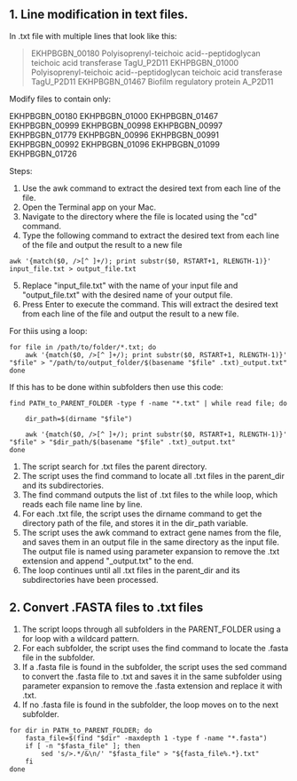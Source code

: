 ## 1. Line modification in text files.
In .txt file with multiple lines that look like this: 

>EKHPBGBN_00180 Polyisoprenyl-teichoic acid--peptidoglycan teichoic acid transferase TagU_P2D11
>EKHPBGBN_01000 Polyisoprenyl-teichoic acid--peptidoglycan teichoic acid transferase TagU_P2D11
>EKHPBGBN_01467 Biofilm regulatory protein A_P2D11

Modify files to contain only:

EKHPBGBN_00180
EKHPBGBN_01000
EKHPBGBN_01467
EKHPBGBN_00999
EKHPBGBN_00998
EKHPBGBN_00997
EKHPBGBN_01779
EKHPBGBN_00996
EKHPBGBN_00991
EKHPBGBN_00992
EKHPBGBN_01096
EKHPBGBN_01099
EKHPBGBN_01726

Steps:
1. Use the awk command to extract the desired text from each line of the file.
2. Open the Terminal app on your Mac.
3. Navigate to the directory where the file is located using the "cd" command. 
4. Type the following command to extract the desired text from each line of the file and output the result to a new file

```
awk '{match($0, />[^ ]+/); print substr($0, RSTART+1, RLENGTH-1)}' input_file.txt > output_file.txt
```
5. Replace "input_file.txt" with the name of your input file and "output_file.txt" with the desired name of your output file.
6. Press Enter to execute the command. This will extract the desired text from each line of the file and output the result to a new file.

For thiis using a loop:
```
for file in /path/to/folder/*.txt; do
    awk '{match($0, />[^ ]+/); print substr($0, RSTART+1, RLENGTH-1)}' "$file" > "/path/to/output_folder/$(basename "$file" .txt)_output.txt"
done
```

If this has to be done within subfolders then use this code:

```
find PATH_to_PARENT_FOLDER -type f -name "*.txt" | while read file; do

    dir_path=$(dirname "$file")
   
    awk '{match($0, />[^ ]+/); print substr($0, RSTART+1, RLENGTH-1)}' "$file" > "$dir_path/$(basename "$file" .txt)_output.txt"
done
```
1. The script search for .txt files the parent directory.
2. The script uses the find command to locate all .txt files in the parent_dir and its subdirectories.
3. The find command outputs the list of .txt files to the while loop, which reads each file name line by line.
4. For each .txt file, the script uses the dirname command to get the directory path of the file, and stores it in the dir_path variable.
5. The script uses the awk command to extract gene names from the file, and saves them in an output file in the same directory as the input file. The output file is named using parameter expansion to remove the .txt extension and append "_output.txt" to the end. 
6. The loop continues until all .txt files in the parent_dir and its subdirectories have been processed.

## 2. Convert .FASTA files to .txt files

1. The script loops through all subfolders in the PARENT_FOLDER using a for loop with a wildcard pattern.
2. For each subfolder, the script uses the find command to locate the .fasta file in the subfolder.
3. If a .fasta file is found in the subfolder, the script uses the sed command to convert the .fasta file to .txt and saves it in the same subfolder using parameter expansion to remove the .fasta extension and replace it with .txt.
4. If no .fasta file is found in the subfolder, the loop moves on to the next subfolder.

```
for dir in PATH_to_PARENT_FOLDER; do
    fasta_file=$(find "$dir" -maxdepth 1 -type f -name "*.fasta")
    if [ -n "$fasta_file" ]; then
        sed 's/>.*/&\n/' "$fasta_file" > "${fasta_file%.*}.txt"
    fi
done
